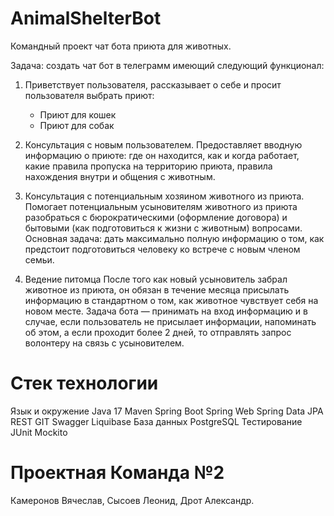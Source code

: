 # AnimalShelterBot
Командный проект чат бота приюта для животных.

Задача: создать чат бот в телеграмм имеющий следующий функционал:

1. Приветствует пользователя, 
 рассказывает о себе и просит пользователя выбрать приют:
    - Приют для кошек
    - Приют для собак

2. Консультация с новым пользователем.
  Предоставляет вводную информацию о приюте: где он находится, как и когда работает, какие правила пропуска на территорию приюта, правила нахождения внутри и общения с животным.

3. Консультация с потенциальным хозяином животного из приюта.
Помогает потенциальным усыновителям животного из приюта разобраться с бюрократическими (оформление договора) и бытовыми (как подготовиться к жизни с животным) вопросами.
Основная задача: дать максимально полную информацию о том, как предстоит подготовиться человеку ко встрече с новым членом семьи.

4. Ведение питомца
После того как новый усыновитель забрал животное из приюта, он обязан в течение месяца присылать информацию в стандартном о том, как животное чувствует себя на новом месте. 
Задача бота — принимать на вход информацию и в случае, если пользователь не присылает информации, напоминать об этом, а если проходит более 2 дней, то отправлять запрос волонтеру на связь с усыновителем.

# Стек технологии
Язык и окружение
Java 17
Maven
Spring Boot
Spring Web
Spring Data JPA
REST
GIT
Swagger
Liquibase
База данных
PostgreSQL
Тестирование
JUnit
Mockito


# Проектная Команда №2
Камеронов Вячеслав,
Сысоев Леонид,
Дрот Александр.
